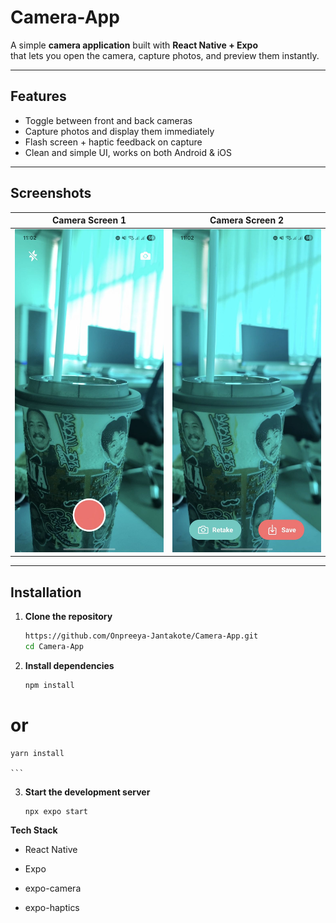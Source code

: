# Camera-App

A simple **camera application** built with **React Native + Expo**  
that lets you open the camera, capture photos, and preview them instantly.

---

## Features

- Toggle between front and back cameras
- Capture photos and display them immediately
- Flash screen + haptic feedback on capture
- Clean and simple UI, works on both Android & iOS

---

## Screenshots

| Camera Screen 1                      | Camera Screen 2                              |
| ------------------------------------ | -------------------------------------------- |
| ![Camera](./image-preview/pr_1.jpeg) | ![Preview Camera](./image-preview/pr_2.jpeg) |

---

## Installation

1. **Clone the repository**

   ```bash
   https://github.com/Onpreeya-Jantakote/Camera-App.git
   cd Camera-App

   ```

2. **Install dependencies**

    ```bash
    npm install
# or
    yarn install

    ```

3. **Start the development server**

    ```bash
    npx expo start

    ```

**Tech Stack**

- React Native

- Expo

- expo-camera

- expo-haptics